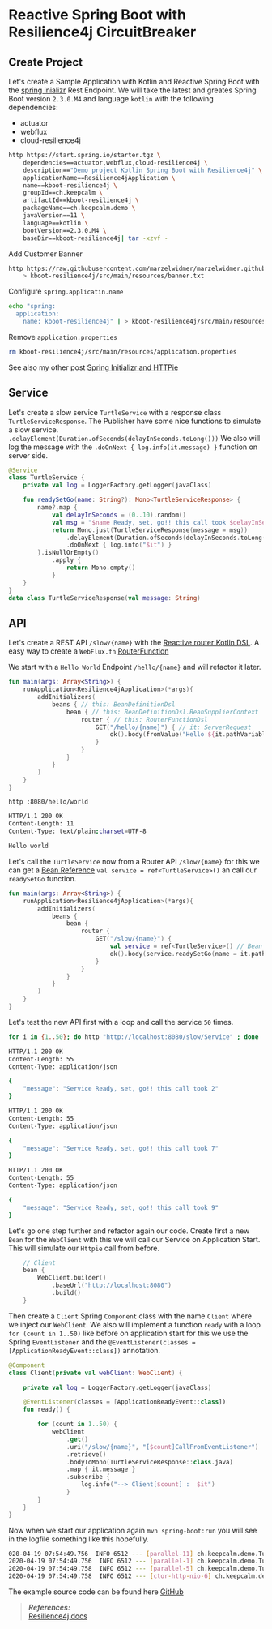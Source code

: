 # Reactive Spring Boot with Resilience4j CircuitBreaker

## Create Project
Let's create a Sample Application with Kotlin and Reactive Spring Boot with the [spring inializr](https://start.spring.io/) Rest Endpoint. We will take the latest and greates Spring Boot version `2.3.0.M4` and language `kotlin` with the following dependencies:
* actuator
* webflux
* cloud-resilience4j

```bash
http https://start.spring.io/starter.tgz \
    dependencies==actuator,webflux,cloud-resilience4j \
    description=="Demo project Kotlin Spring Boot with Resilience4j" \
    applicationName==Resilience4jApplication \
    name==kboot-resilience4j \
    groupId==ch.keepcalm \
    artifactId==kboot-resilience4j \
    packageName==ch.keepcalm.demo \
    javaVersion==11 \
    language==kotlin \
    bootVersion==2.3.0.M4 \
    baseDir==kboot-resilience4j| tar -xzvf -
```
Add Customer Banner
```bash
http https://raw.githubusercontent.com/marzelwidmer/marzelwidmer.github.io/master/assets/img/2020/spring-initializr/banner.txt \
    > kboot-resilience4j/src/main/resources/banner.txt
```
Configure `spring.applicatin.name`
```bash
echo "spring:
  application:
    name: kboot-resilience4j" | > kboot-resilience4j/src/main/resources/application.yaml
```
Remove `application.properties`
```bash
rm kboot-resilience4j/src/main/resources/application.properties
```

See also my other post [Spring Initializr and HTTPie](https://blog.marcelwidmer.org/spring-initializr/)

## Service 
Let's create a slow service `TurtleService` with a response class `TurtleServiceResponse`.
The Publisher have some nice functions to simulate a slow service. `.delayElement(Duration.ofSeconds(delayInSeconds.toLong()))`
We also will log the message with the `.doOnNext { log.info(it.message) }` function on server side.

```kotlin
@Service
class TurtleService {
    private val log = LoggerFactory.getLogger(javaClass)

    fun readySetGo(name: String?): Mono<TurtleServiceResponse> {
        name?.map {
            val delayInSeconds = (0..10).random()
            val msg = "$name Ready, set, go!! this call took $delayInSeconds"
            return Mono.just(TurtleServiceResponse(message = msg))
                .delayElement(Duration.ofSeconds(delayInSeconds.toLong()))
                .doOnNext { log.info("$it") }
        }.isNullOrEmpty()
            .apply {
                return Mono.empty()
            }
    }
}
data class TurtleServiceResponse(val message: String)
```

## API
Let's create a REST API `/slow/{name}` with the [Reactive router Kotlin DSL](https://docs.spring.io/spring-framework/docs/current/kdoc-api/spring-framework/org.springframework.web.reactive.function.server/-router-function-dsl/index.html). 
A easy way to create a `WebFlux.fn` [RouterFunction](https://docs.spring.io/spring/docs/current/javadoc-api/org/springframework/web/reactive/function/server/RouterFunctions.html)

We start with a `Hello World` Endpoint `/hello/{name}` and will refactor it later. 
```kotlin
fun main(args: Array<String>) {
    runApplication<Resilience4jApplication>(*args){
        addInitializers(
            beans { // this: BeanDefinitionDsl
                bean { // this: BeanDefinitionDsl.BeanSupplierContext
                    router { // this: RouterFunctionDsl
                        GET("/hello/{name}") { // it: ServerRequest
                            ok().body(fromValue("Hello ${it.pathVariable("name")}"))
                        }
                    }
                }
            }
        )
    }
}
```

`http :8080/hello/world`

```bash
HTTP/1.1 200 OK
Content-Length: 11
Content-Type: text/plain;charset=UTF-8

Hello world
```

Let's call the `TurtleService` now from a Router API `/slow/{name}` for this we can get a [Bean Reference](https://docs.spring.io/spring/docs/current/kdoc-api/spring-framework/org.springframework.context.support/-bean-definition-dsl/-bean-supplier-context/ref.html)
`val service = ref<TurtleService>()` an call our `readySetGo` function.
```kotlin
fun main(args: Array<String>) {
    runApplication<Resilience4jApplication>(*args){
        addInitializers(
            beans {
                bean {
                    router {
                        GET("/slow/{name}") {
                            val service = ref<TurtleService>() // Bean Reference
                            ok().body(service.readySetGo(name = it.pathVariable("name")))
                        }
                    }
                }
            }
        )
    }
}
```

Let's test the new API first with a loop and call the service `50` times. 
```bash
for i in {1..50}; do http "http://localhost:8080/slow/Service" ; done

HTTP/1.1 200 OK
Content-Length: 55
Content-Type: application/json

{
    "message": "Service Ready, set, go!! this call took 2"
}

HTTP/1.1 200 OK
Content-Length: 55
Content-Type: application/json

{
    "message": "Service Ready, set, go!! this call took 7"
}

HTTP/1.1 200 OK
Content-Length: 55
Content-Type: application/json

{
    "message": "Service Ready, set, go!! this call took 9"
}
```

Let's go one step further and refactor again our code. 
Create first a new `Bean` for the `WebClient` with this we will call our Service on Application Start.
This will simulate our `Httpie` call from before.

```kotlin
    // Client
    bean {
        WebClient.builder()
            .baseUrl("http://localhost:8080")
            .build()
    }
```  

Then create a `Client` Spring `Component` class with the name `Client` where we inject our `WebClient`.
We also will implement a function `ready` with a loop `for (count in 1..50)` like before on application start for this we use the Spring `EventListener`
and the `@EventListener(classes = [ApplicationReadyEvent::class])`  annotation.

```kotlin
@Component
class Client(private val webClient: WebClient) {

    private val log = LoggerFactory.getLogger(javaClass)

    @EventListener(classes = [ApplicationReadyEvent::class])
    fun ready() {

        for (count in 1..50) {
            webClient
                .get()
                .uri("/slow/{name}", "[$count]CallFromEventListener")
                .retrieve()
                .bodyToMono(TurtleServiceResponse::class.java)
                .map { it.message }
                .subscribe {
                    log.info("--> Client[$count] :  $it")
                }
        }
    }
}

```

Now when we start our application again `mvn spring-boot:run` you will see in the logfile something like this hopefully.

```bash
020-04-19 07:54:49.756  INFO 6512 --- [parallel-11] ch.keepcalm.demo.TurtleService: TurtleServiceResponse(message=[5]CallFromEventListener Ready, set, go!! this call took 2)
2020-04-19 07:54:49.756  INFO 6512 --- [parallel-1] ch.keepcalm.demo.TurtleService: TurtleServiceResponse(message=[8]CallFromEventListener Ready, set, go!! this call took 2)
2020-04-19 07:54:49.758  INFO 6512 --- [parallel-5] ch.keepcalm.demo.TurtleService: TurtleServiceResponse(message=[30]CallFromEventListener Ready, set, go!! this call took 2)
2020-04-19 07:54:49.758  INFO 6512 --- [ctor-http-nio-6] ch.keepcalm.demo.Client  : --> Client[5] :  [5]CallFromEventListener Ready, set, go!! this call took 2
```





The example source code can be found here [GitHub](https://github.com/marzelwidmer/kboot-resilience4j)



> **_References:_**  
>[Resilience4j docs](https://resilience4j.readme.io/docs)
 
